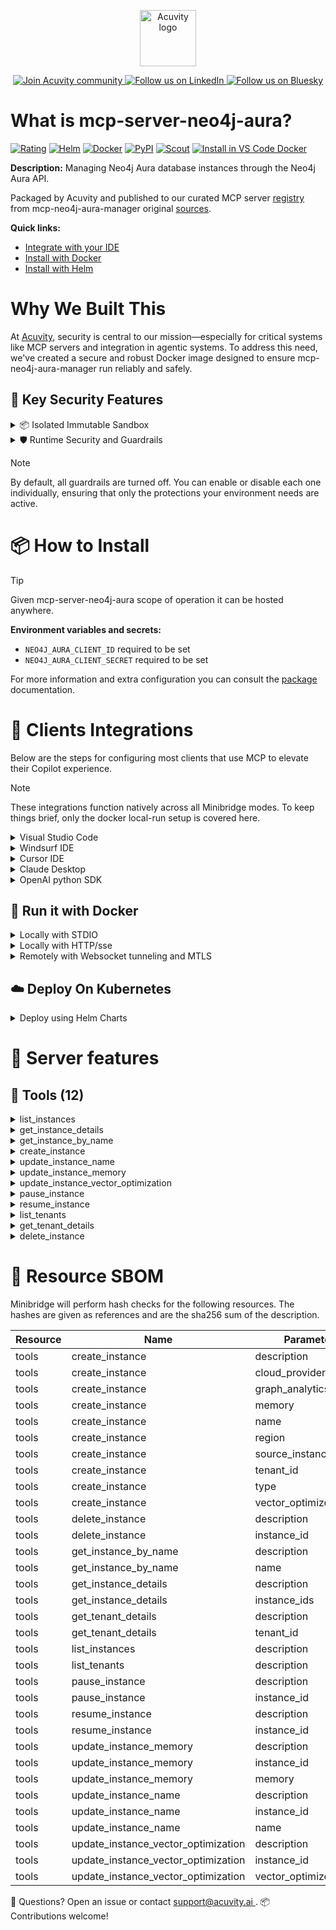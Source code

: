 <p align="center">
  <a href="https://acuvity.ai">
    <picture>
      <img src="https://mma.prnewswire.com/media/2544052/Acuvity__Logo.jpg" height="90" alt="Acuvity logo"/>
    </picture>
  </a>
</p>
<p align="center">
  <a href="https://discord.gg/BkU7fBkrNk">
    <img src="https://img.shields.io/badge/Acuvity-Join-7289DA?logo=discord&logoColor=fff" alt="Join Acuvity community" />
  </a>
<a href="https://www.linkedin.com/company/acuvity/">
    <img src="https://img.shields.io/badge/LinkedIn-Follow-7289DA" alt="Follow us on LinkedIn" />
  </a>
<a href="https://bsky.app/profile/acuvity.bsky.social">
    <img src="https://img.shields.io/badge/Bluesky-Follow-7289DA"?logo=bluesky&logoColor=fff" alt="Follow us on Bluesky" />
  </a>
</p>


# What is mcp-server-neo4j-aura?

[![Rating](https://img.shields.io/badge/B-3775A9?label=Rating)](https://docs.anthropic.com/en/docs/build-with-claude/tool-use/implement-tool-use#best-practices-for-tool-definitions)
[![Helm](https://img.shields.io/badge/1.0.0-3775A9?logo=helm&label=Charts&logoColor=fff)](https://hub.docker.com/r/acuvity/mcp-server-neo4j-aura/tags/)
[![Docker](https://img.shields.io/docker/image-size/acuvity/mcp-server-neo4j-aura/0.2.2?logo=docker&logoColor=fff&label=0.2.2)](https://hub.docker.com/r/acuvity/mcp-server-neo4j-aura)
[![PyPI](https://img.shields.io/badge/0.2.2-3775A9?logo=pypi&logoColor=fff&label=mcp-neo4j-aura-manager)](https://github.com/neo4j-contrib/mcp-neo4j)
[![Scout](https://img.shields.io/badge/Active-3775A9?logo=docker&logoColor=fff&label=Scout)](https://hub.docker.com/r/acuvity/mcp-server-neo4j-aura/)
[![Install in VS Code Docker](https://img.shields.io/badge/VS_Code-One_click_install-0078d7?logo=githubcopilot)](https://insiders.vscode.dev/redirect/mcp/install?name=mcp-server-neo4j-aura&config=%7B%22args%22%3A%5B%22run%22%2C%22-i%22%2C%22--rm%22%2C%22--read-only%22%2C%22-e%22%2C%22NEO4J_AURA_CLIENT_ID%22%2C%22-e%22%2C%22NEO4J_AURA_CLIENT_SECRET%22%2C%22docker.io%2Facuvity%2Fmcp-server-neo4j-aura%3A0.2.2%22%5D%2C%22command%22%3A%22docker%22%7D)

**Description:** Managing Neo4j Aura database instances through the Neo4j Aura API.

Packaged by Acuvity and published to our curated MCP server [registry](https://mcp.acuvity.ai) from mcp-neo4j-aura-manager original [sources](https://github.com/neo4j-contrib/mcp-neo4j).

**Quick links:**

- [Integrate with your IDE](https://github.com/acuvity/mcp-servers-registry/blob/main/mcp-server-neo4j-aura/docker/README.md#-clients-integrations)
- [Install with Docker](https://github.com/acuvity/mcp-servers-registry/tree/main/mcp-server-neo4j-aura/docker/README.md#-run-it-with-docker)
- [Install with Helm](https://github.com/acuvity/mcp-servers-registry/tree/main/mcp-server-neo4j-aura/charts/mcp-server-neo4j-aura/README.md#how-to-install)

# Why We Built This

At [Acuvity](https://acuvity.ai), security is central to our mission—especially for critical systems like MCP servers and integration in agentic systems.
To address this need, we've created a secure and robust Docker image designed to ensure mcp-neo4j-aura-manager run reliably and safely.

## 🔐 Key Security Features

<details>
<summary>📦 Isolated Immutable Sandbox </summary>

- **Isolated Execution**: All tools run within secure, containerized sandboxes to enforce process isolation and prevent lateral movement.
- **Non-root by Default**: Enforces least-privilege principles, minimizing the impact of potential security breaches.
- **Read-only Filesystem**: Ensures runtime immutability, preventing unauthorized modification.
- **Version Pinning**: Guarantees consistency and reproducibility across deployments by locking tool and dependency versions.
- **CVE Scanning**: Continuously scans images for known vulnerabilities using [Docker Scout](https://docs.docker.com/scout/) to support proactive mitigation.
- **SBOM & Provenance**: Delivers full supply chain transparency by embedding metadata and traceable build information."
</details>

<details>
<summary>🛡️ Runtime Security and Guardrails</summary>

**Minibridge Integration**: [Minibridge](https://github.com/acuvity/minibridge) establishes secure Agent-to-MCP connectivity, supports Rego/HTTP-based policy enforcement 🕵️, and simplifies orchestration.

The [ARC](https://github.com/acuvity/mcp-servers-registry/tree/main) container includes a [built-in Rego policy](https://github.com/acuvity/mcp-servers-registry/tree/main/mcp-server-neo4j-aura/docker/policy.rego) that enables a set of runtime "guardrails"" to help enforce security, privacy, and correct usage of your services. Below is an overview of each guardrail provided.

### 🔒 Resource Integrity

**Mitigates MCP Rug Pull Attacks**

* **Goal:** Protect users from malicious tool description changes after initial approval, preventing post-installation manipulation or deception.
* **Mechanism:** Locks tool descriptions upon client approval and verifies their integrity before execution. Any modification to the description triggers a security violation, blocking unauthorized changes from server-side updates.

### 🛡️ Guardrails

#### Covert Instruction Detection

Monitors incoming requests for hidden or obfuscated directives that could alter policy behavior.

* **Goal:** Stop attackers from slipping unnoticed commands or payloads into otherwise harmless data.
* **Mechanism:** Applies a library of regex patterns and binary‐encoding checks to the full request body. If any pattern matches a known covert channel (e.g., steganographic markers, hidden HTML tags, escape-sequence tricks), the request is rejected.

#### Sensitive Pattern Detection

Block user-defined sensitive data patterns (credential paths, filesystem references).

* **Goal:** Block accidental or malicious inclusion of sensitive information that violates data-handling rules.
* **Mechanism:** Runs a curated set of regexes against all payloads and tool descriptions—matching patterns such as `.env` files, RSA key paths, directory traversal sequences.

#### Shadowing Pattern Detection

Detects and blocks "shadowing" attacks, where a malicious MCP server sneaks hidden directives into its own tool descriptions to hijack or override the behavior of other, trusted tools.

* **Goal:** Stop a rogue server from poisoning the agent’s logic by embedding instructions that alter how a different server’s tools operate (e.g., forcing all emails to go to an attacker’s address even when the user calls a separate `send_email` tool).
* **Mechanism:** During policy load, each tool description is scanned for cross‐tool override patterns—such as `<IMPORTANT>` sections referencing other tool names, hidden side‐effects, or directives that apply to a different server’s API. Any description that attempts to shadow or extend instructions for a tool outside its own namespace triggers a policy violation and is rejected.

#### Schema Misuse Prevention

Enforces strict adherence to MCP input schemas.

* **Goal:** Prevent malformed or unexpected fields from bypassing validations, causing runtime errors, or enabling injections.
* **Mechanism:** Compares each incoming JSON object against the declared schema (required properties, allowed keys, types). Any extra, missing, or mistyped field triggers an immediate policy violation.

#### Cross-Origin Tool Access

Controls whether tools may invoke tools or services from external origins.

* **Goal:** Prevent untrusted or out-of-scope services from being called.
* **Mechanism:** Examines tool invocation requests and outgoing calls, verifying each target against an allowlist of approved domains or service names. Calls to any non-approved origin are blocked.

#### Secrets Redaction

Automatically masks sensitive values so they never appear in logs or responses.

* **Goal:** Ensure that API keys, tokens, passwords, and other credentials cannot leak in plaintext.
* **Mechanism:** Scans every text output for known secret formats (e.g., AWS keys, GitHub PATs, JWTs). Matches are replaced with `[REDACTED]` before the response is sent or recorded.

These controls ensure robust runtime integrity, prevent unauthorized behavior, and provide a foundation for secure-by-design system operations.

### Enable guardrails

To activate guardrails in your Docker containers, define the `GUARDRAILS` environment variable with the protections you need.

| Guardrail                        | Summary                                                                 |
|----------------------------------|-------------------------------------------------------------------------|
| `covert-instruction-detection`   | Detects hidden or obfuscated directives in requests.                    |
| `sensitive-pattern-detection`    | Flags patterns suggesting sensitive data or filesystem exposure.        |
| `shadowing-pattern-detection`    | Identifies tool descriptions that override or influence others.         |
| `schema-misuse-prevention`       | Enforces strict schema compliance on input data.                        |
| `cross-origin-tool-access`       | Controls calls to external services or APIs.                            |
| `secrets-redaction`              | Prevents exposure of credentials or sensitive values.                   |

Example: add `-e GUARDRAILS="secrets-redaction sensitive-pattern-detection"` to enable those guardrails.

## 🔒 Basic Authentication via Shared Secret

Provides a lightweight auth layer using a single shared token.

* **Mechanism:** Expects clients to send an `Authorization` header with the predefined secret.
* **Use Case:** Quickly lock down your endpoint in development or simple internal deployments—no complex OAuth/OIDC setup required.

To turn on Basic Authentication, define `BASIC_AUTH_SECRET` environment variable with a shared secret.

Example: add `-e BASIC_AUTH_SECRET="supersecret"` to enable the basic authentication.

> While basic auth will protect against unauthorized access, you should use it only in controlled environment,
> rotate credentials frequently and **always** use TLS.

</details>

> [!NOTE]
> By default, all guardrails are turned off. You can enable or disable each one individually, ensuring that only the protections your environment needs are active.


# 📦 How to Install


> [!TIP]
> Given mcp-server-neo4j-aura scope of operation it can be hosted anywhere.

**Environment variables and secrets:**
  - `NEO4J_AURA_CLIENT_ID` required to be set
  - `NEO4J_AURA_CLIENT_SECRET` required to be set

For more information and extra configuration you can consult the [package](https://github.com/neo4j-contrib/mcp-neo4j) documentation.

# 🧰 Clients Integrations

Below are the steps for configuring most clients that use MCP to elevate their Copilot experience.

> [!NOTE]
> These integrations function natively across all Minibridge modes.
> To keep things brief, only the docker local-run setup is covered here.

<details>
<summary>Visual Studio Code</summary>

To get started immediately, you can use the "one-click" link below:

[![Install in VS Code Docker](https://img.shields.io/badge/VS_Code-One_click_install-0078d7?logo=githubcopilot)](https://insiders.vscode.dev/redirect/mcp/install?name=mcp-server-neo4j-aura&config=%7B%22args%22%3A%5B%22run%22%2C%22-i%22%2C%22--rm%22%2C%22--read-only%22%2C%22-e%22%2C%22NEO4J_AURA_CLIENT_ID%22%2C%22-e%22%2C%22NEO4J_AURA_CLIENT_SECRET%22%2C%22docker.io%2Facuvity%2Fmcp-server-neo4j-aura%3A0.2.2%22%5D%2C%22command%22%3A%22docker%22%7D)

## Global scope

Press `ctrl + shift + p` and type `Preferences: Open User Settings JSON` to add the following section:

```json
{
  "mcp": {
    "servers": {
      "acuvity-mcp-server-neo4j-aura": {
        "env": {
          "NEO4J_AURA_CLIENT_ID": "TO_BE_SET",
          "NEO4J_AURA_CLIENT_SECRET": "TO_BE_SET"
        },
        "command": "docker",
        "args": [
          "run",
          "-i",
          "--rm",
          "--read-only",
          "-e",
          "NEO4J_AURA_CLIENT_ID",
          "-e",
          "NEO4J_AURA_CLIENT_SECRET",
          "docker.io/acuvity/mcp-server-neo4j-aura:0.2.2"
        ]
      }
    }
  }
}
```

## Workspace scope

In your workspace create a file called `.vscode/mcp.json` and add the following section:

```json
{
  "servers": {
    "acuvity-mcp-server-neo4j-aura": {
      "env": {
        "NEO4J_AURA_CLIENT_ID": "TO_BE_SET",
        "NEO4J_AURA_CLIENT_SECRET": "TO_BE_SET"
      },
      "command": "docker",
      "args": [
        "run",
        "-i",
        "--rm",
        "--read-only",
        "-e",
        "NEO4J_AURA_CLIENT_ID",
        "-e",
        "NEO4J_AURA_CLIENT_SECRET",
        "docker.io/acuvity/mcp-server-neo4j-aura:0.2.2"
      ]
    }
  }
}
```

> To pass secrets you should use the `promptString` input type described in the [Visual Studio Code documentation](https://code.visualstudio.com/docs/copilot/chat/mcp-servers).

</details>

<details>
<summary>Windsurf IDE</summary>

In `~/.codeium/windsurf/mcp_config.json` add the following section:

```json
{
  "mcpServers": {
    "acuvity-mcp-server-neo4j-aura": {
      "env": {
        "NEO4J_AURA_CLIENT_ID": "TO_BE_SET",
        "NEO4J_AURA_CLIENT_SECRET": "TO_BE_SET"
      },
      "command": "docker",
      "args": [
        "run",
        "-i",
        "--rm",
        "--read-only",
        "-e",
        "NEO4J_AURA_CLIENT_ID",
        "-e",
        "NEO4J_AURA_CLIENT_SECRET",
        "docker.io/acuvity/mcp-server-neo4j-aura:0.2.2"
      ]
    }
  }
}
```

See [Windsurf documentation](https://docs.windsurf.com/windsurf/mcp) for more info.

</details>

<details>
<summary>Cursor IDE</summary>

Add the following JSON block to your mcp configuration file:
- `~/.cursor/mcp.json` for global scope
- `.cursor/mcp.json` for project scope

```json
{
  "mcpServers": {
    "acuvity-mcp-server-neo4j-aura": {
      "env": {
        "NEO4J_AURA_CLIENT_ID": "TO_BE_SET",
        "NEO4J_AURA_CLIENT_SECRET": "TO_BE_SET"
      },
      "command": "docker",
      "args": [
        "run",
        "-i",
        "--rm",
        "--read-only",
        "-e",
        "NEO4J_AURA_CLIENT_ID",
        "-e",
        "NEO4J_AURA_CLIENT_SECRET",
        "docker.io/acuvity/mcp-server-neo4j-aura:0.2.2"
      ]
    }
  }
}
```

See [cursor documentation](https://docs.cursor.com/context/model-context-protocol) for more information.

</details>
<details>

<summary>Claude Desktop</summary>

In the `claude_desktop_config.json` configuration file add the following section:

```json
{
  "mcpServers": {
    "acuvity-mcp-server-neo4j-aura": {
      "env": {
        "NEO4J_AURA_CLIENT_ID": "TO_BE_SET",
        "NEO4J_AURA_CLIENT_SECRET": "TO_BE_SET"
      },
      "command": "docker",
      "args": [
        "run",
        "-i",
        "--rm",
        "--read-only",
        "-e",
        "NEO4J_AURA_CLIENT_ID",
        "-e",
        "NEO4J_AURA_CLIENT_SECRET",
        "docker.io/acuvity/mcp-server-neo4j-aura:0.2.2"
      ]
    }
  }
}
```

See [Anthropic documentation](https://docs.anthropic.com/en/docs/agents-and-tools/mcp) for more information.
</details>

<details>
<summary>OpenAI python SDK</summary>

## Running locally

```python
async with MCPServerStdio(
    params={
        "env": {"NEO4J_AURA_CLIENT_ID":"TO_BE_SET","NEO4J_AURA_CLIENT_SECRET":"TO_BE_SET"},
        "command": "docker",
        "args": ["run","-i","--rm","--read-only","-e","NEO4J_AURA_CLIENT_ID","-e","NEO4J_AURA_CLIENT_SECRET","docker.io/acuvity/mcp-server-neo4j-aura:0.2.2"]
    }
) as server:
    tools = await server.list_tools()
```

## Running remotely

```python
async with MCPServerSse(
    params={
        "url": "http://<ip>:<port>/sse",
    }
) as server:
    tools = await server.list_tools()
```

See [OpenAI Agents SDK docs](https://openai.github.io/openai-agents-python/mcp/) for more info.

</details>

## 🐳 Run it with Docker

<details>
<summary>Locally with STDIO</summary>

In your client configuration set:

- command: `docker`
- arguments: `run -i --rm --read-only -e NEO4J_AURA_CLIENT_ID -e NEO4J_AURA_CLIENT_SECRET docker.io/acuvity/mcp-server-neo4j-aura:0.2.2`

</details>

<details>
<summary>Locally with HTTP/sse</summary>

Simply run as:

```console
docker run -it -p 8000:8000 --rm --read-only -e NEO4J_AURA_CLIENT_ID -e NEO4J_AURA_CLIENT_SECRET docker.io/acuvity/mcp-server-neo4j-aura:0.2.2
```

Then on your application/client, you can configure to use it like:

```json
{
  "mcpServers": {
    "acuvity-mcp-server-neo4j-aura": {
      "url": "http://localhost:8000/sse"
    }
  }
}
```

You might have to use different ports for different tools.

</details>

<details>
<summary>Remotely with Websocket tunneling and MTLS </summary>

> This section assume you are familiar with TLS and certificates and will require:
> - a server certificate with proper DNS/IP field matching your tool deployment.
> - a client-ca used to sign client certificates

1. Start the server in `backend` mode
 - add an environment variable like `-e MINIBRIDGE_MODE=backend`
 - add the TLS certificates (recommended) through a volume let's say `/certs` ex (`-v $PWD/certs:/certs`)
 - instruct minibridge to use those certs with
   - `-e MINIBRIDGE_TLS_SERVER_CERT=/certs/server-cert.pem`
   - `-e MINIBRIDGE_TLS_SERVER_KEY=/certs/server-key.pem`
   - `-e MINIBRIDGE_TLS_SERVER_KEY_PASS=optional`
   - `-e MINIBRIDGE_TLS_SERVER_CLIENT_CA=/certs/client-ca.pem`

2. Start `minibridge` locally in frontend mode:
  - Get [minibridge](https://github.com/acuvity/minibridge) binary for your OS.

In your client configuration, Minibridge works like any other STDIO command.

Example for Claude Desktop:

```json
{
  "mcpServers": {
    "acuvity-mcp-server-neo4j-aura": {
      "command": "minibridge",
      "args": ["frontend", "--backend", "wss://<remote-url>:8000/ws", "--tls-client-backend-ca", "/path/to/ca/that/signed/the/server-cert.pem/ca.pem", "--tls-client-cert", "/path/to/client-cert.pem", "--tls-client-key", "/path/to/client-key.pem"]
    }
  }
}
```

That's it.

Minibridge offers a host of additional features. For step-by-step guidance, please visit the wiki. And if anything’s unclear, don’t hesitate to reach out!

</details>

## ☁️ Deploy On Kubernetes

<details>
<summary>Deploy using Helm Charts</summary>

### Chart settings requirements

This chart requires some mandatory information to be installed.

**Mandatory Secrets**:
  - `NEO4J_AURA_CLIENT_ID` secret to be set as secrets.NEO4J_AURA_CLIENT_ID either by `.value` or from existing with `.valueFrom`
  - `NEO4J_AURA_CLIENT_SECRET` secret to be set as secrets.NEO4J_AURA_CLIENT_SECRET either by `.value` or from existing with `.valueFrom`

### How to install

You can inspect the chart `README`:

```console
helm show readme oci://docker.io/acuvity/mcp-server-neo4j-aura --version 1.0.0
````

You can inspect the values that you can configure:

```console
helm show values oci://docker.io/acuvity/mcp-server-neo4j-aura --version 1.0.0
````

Install with helm

```console
helm install mcp-server-neo4j-aura oci://docker.io/acuvity/mcp-server-neo4j-aura --version 1.0.0
```

From there your MCP server mcp-server-neo4j-aura will be reachable by default through `http/sse` from inside the cluster using the Kubernetes Service `mcp-server-neo4j-aura` on port `8000` by default. You can change that by looking at the `service` section of the `values.yaml` file.

### How to Monitor

The deployment will create a Kubernetes service with a `healthPort`, that is used for liveness probes and readiness probes. This health port can also be used by the monitoring stack of your choice and exposes metrics under the `/metrics` path.

See full charts [Readme](https://github.com/acuvity/mcp-servers-registry/tree/main/mcp-server-neo4j-aura/charts/mcp-server-neo4j-aura/README.md) for more details about settings and runtime security including guardrails activation.

</details>

# 🧠 Server features

## 🧰 Tools (12)
<details>
<summary>list_instances</summary>

**Description**:

```
List all Neo4j Aura database instances
```

**Parameter**:

| Name | Type | Description | Required? |
|-----------|------|-------------|-----------|
</details>
<details>
<summary>get_instance_details</summary>

**Description**:

```
Get details for one or more Neo4j Aura instances by ID, including status, region, memory, storage
```

**Parameter**:

| Name | Type | Description | Required? |
|-----------|------|-------------|-----------|
| instance_ids | array | List of instance IDs to retrieve | Yes
</details>
<details>
<summary>get_instance_by_name</summary>

**Description**:

```
Find a Neo4j Aura instance by name and returns the details including the id
```

**Parameter**:

| Name | Type | Description | Required? |
|-----------|------|-------------|-----------|
| name | string | Name of the instance to find | Yes
</details>
<details>
<summary>create_instance</summary>

**Description**:

```
Create a new Neo4j Aura database instance
```

**Parameter**:

| Name | Type | Description | Required? |
|-----------|------|-------------|-----------|
| cloud_provider | string | Cloud provider (gcp, aws, azure) | No
| graph_analytics_plugin | boolean | Whether to enable the graph analytics plugin | No
| memory | integer | Memory allocation in GB | No
| name | string | Name for the new instance | Yes
| region | string | Region for the instance (e.g., 'us-central1') | No
| source_instance_id | string | ID of the source instance to clone from (for professional/enterprise instances) | No
| tenant_id | string | ID of the tenant/project where the instance will be created | Yes
| type | string | Instance type (free-db, professional-db, enterprise-db, or business-critical) | No
| vector_optimized | boolean | Whether the instance is optimized for vector operations. Only allowed for instance with more than 4GB memory. | No
</details>
<details>
<summary>update_instance_name</summary>

**Description**:

```
Update the name of a Neo4j Aura instance
```

**Parameter**:

| Name | Type | Description | Required? |
|-----------|------|-------------|-----------|
| instance_id | string | ID of the instance to update | Yes
| name | string | New name for the instance | Yes
</details>
<details>
<summary>update_instance_memory</summary>

**Description**:

```
Update the memory allocation of a Neo4j Aura instance
```

**Parameter**:

| Name | Type | Description | Required? |
|-----------|------|-------------|-----------|
| instance_id | string | ID of the instance to update | Yes
| memory | integer | New memory allocation in GB | Yes
</details>
<details>
<summary>update_instance_vector_optimization</summary>

**Description**:

```
Update the vector optimization setting of a Neo4j Aura instance
```

**Parameter**:

| Name | Type | Description | Required? |
|-----------|------|-------------|-----------|
| instance_id | string | ID of the instance to update | Yes
| vector_optimized | boolean | Whether the instance should be optimized for vector operations | Yes
</details>
<details>
<summary>pause_instance</summary>

**Description**:

```
Pause a Neo4j Aura database instance
```

**Parameter**:

| Name | Type | Description | Required? |
|-----------|------|-------------|-----------|
| instance_id | string | ID of the instance to pause | Yes
</details>
<details>
<summary>resume_instance</summary>

**Description**:

```
Resume a paused Neo4j Aura database instance
```

**Parameter**:

| Name | Type | Description | Required? |
|-----------|------|-------------|-----------|
| instance_id | string | ID of the instance to resume | Yes
</details>
<details>
<summary>list_tenants</summary>

**Description**:

```
List all Neo4j Aura tenants/projects
```

**Parameter**:

| Name | Type | Description | Required? |
|-----------|------|-------------|-----------|
</details>
<details>
<summary>get_tenant_details</summary>

**Description**:

```
Get details for a specific Neo4j Aura tenant/project
```

**Parameter**:

| Name | Type | Description | Required? |
|-----------|------|-------------|-----------|
| tenant_id | string | ID of the tenant/project to retrieve | Yes
</details>
<details>
<summary>delete_instance</summary>

**Description**:

```
Delete a Neo4j Aura database instance
```

**Parameter**:

| Name | Type | Description | Required? |
|-----------|------|-------------|-----------|
| instance_id | string | ID of the instance to delete | Yes
</details>


# 🔐 Resource SBOM

Minibridge will perform hash checks for the following resources. The hashes are given as references and are the sha256 sum of the description.

| Resource | Name | Parameter | Hash |
|-----------|------|------|------|
| tools | create_instance | description | 80baa44396ebd55ced1067aedbe903b272b25cf774e4b8522abfffaa28e2c55a |
| tools | create_instance | cloud_provider | 00d1bc80b1bfd822ea5c1f8841ba1bc8c11cb3872f4bc3a7089d58e2ebec92cd |
| tools | create_instance | graph_analytics_plugin | 8def195900bd8092ba29750fa754825d8732135258bef2f61da505919f012f7c |
| tools | create_instance | memory | 5b2ea7b2a454958e52b4bb1513010c83ff79c6eccc9180221ee33571caffafe5 |
| tools | create_instance | name | 54081da08d575df2e4d41e44cee48e790231cd11f98d222f82bafe8e09408d8b |
| tools | create_instance | region | fbdce11591760c8dd8f61f28d9342201ff2228bdf4258b81711683dac1ddff60 |
| tools | create_instance | source_instance_id | 85223e99df4b3a9f2a230a517160a7be5c18f56032404876608554944507f8ca |
| tools | create_instance | tenant_id | dfa994e46732ff6b54143e71270f8b57753caa63cd48764b7c7b4037f4212d61 |
| tools | create_instance | type | 795b104c7fb6dc0e1bcba17197d90b30ca29a58da40b7dd18f6b154bddf15560 |
| tools | create_instance | vector_optimized | fb3d968e2e38bf593a1a0e1f1fb3371636a54c40e73ce27e76940c150bc82f88 |
| tools | delete_instance | description | 3cba481e98eebe78fd76d167f88545b184dd1b4587c03cf6aa8baaa47bc23c48 |
| tools | delete_instance | instance_id | 0a25da80c5a471e9002a0867d66b6a2621f0002680dff72739dc2ef142edb2fd |
| tools | get_instance_by_name | description | 7a7156771d31815248f8b0b7c3c68fceaab6ee42ebd83de066e2b48c5956915a |
| tools | get_instance_by_name | name | 839fdf3f92f8f921b27c78e40b7fdfeef0d50d0939c7fc024c480735c5d9f847 |
| tools | get_instance_details | description | d1a9b3bb0746ae9983034431321f4dd6180d1539eb8f863fc7efd0c81c8a0440 |
| tools | get_instance_details | instance_ids | dbed060556c31b6f6e11bca2713196252d25097e68ccd2213d3ea9781caa859e |
| tools | get_tenant_details | description | c745e698b82622715bde20ba647ddcac1456a74562752256a1a48526e8bb5574 |
| tools | get_tenant_details | tenant_id | 36fe884d113dbf24331cf2f9ab13a5c67cc9b2d48368c6c65d87f9ed790b39dc |
| tools | list_instances | description | b5655f2bb53e2587f4d42e912b1d2a3665c8fccef971f85a1a11bfb33299f160 |
| tools | list_tenants | description | 2084e35eb28a90a1441cc16f8a7f26acc1dfacc2420f49057cbf761bfa0374af |
| tools | pause_instance | description | b201aabbdc3e9a711a967284c466b5a8ccc9fa6309eb315ad0b915fe6ff4a2be |
| tools | pause_instance | instance_id | 58e86331f004440a0318f214a1845953886336fd4cad8482b1e1d0aebe999749 |
| tools | resume_instance | description | 35faffdd67b31d1072e17bdf868a59c8e429f46fc9b48bb39735fbbc45c7377c |
| tools | resume_instance | instance_id | 16b1860694e1aa570f5c17cf9868ad9d75edd91db8ca8aa5a115e439077a164a |
| tools | update_instance_memory | description | 0bed1112f1e4df8c5c45be867471ced8048d2b5b106e3d238cb719c28e6509c1 |
| tools | update_instance_memory | instance_id | 03223ffbb84e345ef189a829eb628b38c4d8a3db1c4b80cb0dfe3edc79848b7a |
| tools | update_instance_memory | memory | 0825a63f725396cae160b6955d5b5b8eb1cf1bd50b9404b0c1d0cb2b0b9dbb84 |
| tools | update_instance_name | description | 11861fe155ebba028e5cdf44d3d5a834d9fe5c6b3b76fcc783fcb4cba78ea4e5 |
| tools | update_instance_name | instance_id | 03223ffbb84e345ef189a829eb628b38c4d8a3db1c4b80cb0dfe3edc79848b7a |
| tools | update_instance_name | name | 5af44d472513df51f72e4a2519e1c9edbcd6d9f83e9b3b8d93efa34c671684b5 |
| tools | update_instance_vector_optimization | description | 5160aacb993f5adf974cb1301ff7519234e82bbe0517e497db02f1b3431f0045 |
| tools | update_instance_vector_optimization | instance_id | 03223ffbb84e345ef189a829eb628b38c4d8a3db1c4b80cb0dfe3edc79848b7a |
| tools | update_instance_vector_optimization | vector_optimized | f1073ddf891723d499365366da70e89d16a6b7b6bd000a9e7c24eb49600e25fd |


💬 Questions? Open an issue or contact [ support@acuvity.ai ](mailto:support@acuvity.ai).
📦 Contributions welcome!
